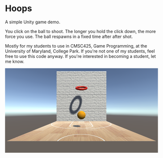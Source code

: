 # Hoops

A simple Unity game demo.

You click on the ball to shoot. The longer you hold the click down, the more force you use. The ball respawns in a fixed time after after shot.

Mostly for my students to use in CMSC425, Game Programming, at the University of Maryland, College Park. If you're not one of my students, feel free to use this code anyway. If you're interested in becoming a student, let me know.

![A basketball in a half court.](ScreenCap.png "A basketball in a half court.")

